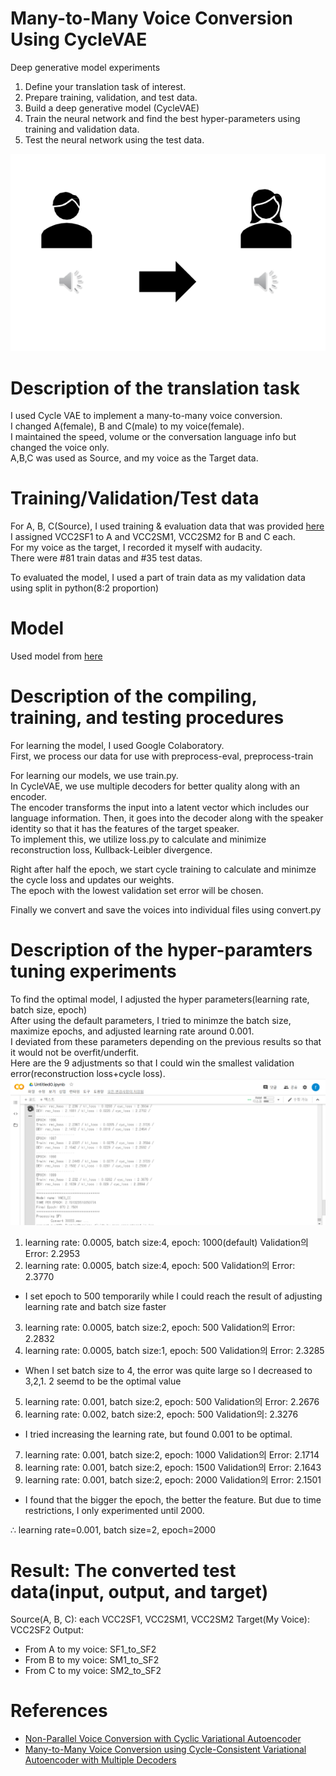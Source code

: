 # Many-to-Many Voice Conversion Using CycleVAE
Deep generative model experiments
1. Define your translation task of interest.
2. Prepare training, validation, and test data.
3. Build a deep generative model (CycleVAE)
4. Train the neural network and find the best hyper-parameters using training and validation data.
5. Test the neural network using the test data.

<p align="center">
 <img src="/voiceConversion.PNG">
 </p>


# Description of the translation task
I used Cycle VAE to implement a many-to-many voice conversion.   
I changed A(female), B and C(male) to my voice(female).   
I maintained the speed, volume or the conversation language info but changed the voice only.   
A,B,C was used as Source, and my voice as the Target data.   


# Training/Validation/Test data
For A, B, C(Source), I used training & evaluation data that was provided [here](https://datashare.is.ed.ac.uk/handle/10283/3061)   
I assigned VCC2SF1 to A and VCC2SM1, VCC2SM2 for B and C each.   
For my voice as the target, I recorded it myself with audacity.   
There were #81 train datas and #35 test datas.   

To evaluated the model, I used a part of train data as my validation data using split in python(8:2 proportion)

# Model
Used model from [here](https://github.com/positivewon/AI_Homework_VC)

# Description of the compiling, training, and testing procedures
For learning the model, I used Google Colaboratory.   
First, we process our data for use with preprocess-eval, preprocess-train   

For learning our models, we use train.py.   
In CycleVAE, we use multiple decoders for better quality along with an encoder.   
The encoder transforms the input into a latent vector which includes our language information. Then, it goes into the decoder along with the speaker identity so that it has the features of the target speaker.   
To implement this, we utilize loss.py to calculate and minimize reconstruction loss, Kullback-Leibler divergence.    

Right after half the epoch, we start cycle training to calculate and minimze the cycle loss and updates our weights.   
The epoch with the lowest validation set error will be chosen.

Finally we convert and save the voices into individual files using convert.py

# Description of the hyper-paramters tuning experiments
To find the optimal model, I adjusted the hyper parameters(learning rate, batch size, epoch)   
After using the default parameters, I tried to minimze the batch size, maximize epochs, and adjusted learning rate around 0.001.   
I deviated from these parameters depending on the previous results so that it would not be overfit/underfit.   
Here are the 9 adjustments so that I could win the smallest validation error(reconstruction loss+cycle loss).   
![result](/result.png)

1. learning rate: 0.0005, batch size:4, epoch: 1000(default)
Validation의 Error: 2.2953
2. learning rate: 0.0005, batch size:4, epoch: 500
Validation의 Error: 2.3770
* I set epoch to 500 temporarily while I could reach the result of adjusting learning rate and batch size faster
3. learning rate: 0.0005, batch size:2, epoch: 500
Validation의 Error: 2.2832
4. learning rate: 0.0005, batch size:1, epoch: 500
Validation의 Error: 2.3285
* When I set batch size to 4, the error was quite large so I decreased to 3,2,1. 2 seemd to be the optimal value
5. learning rate: 0.001, batch size:2, epoch: 500
Validation의 Error: 2.2676
6. learning rate: 0.002, batch size:2, epoch: 500
Validation의: 2.3276
* I tried increasing the learning rate, but found 0.001 to be optimal.
7. learning rate: 0.001, batch size:2, epoch: 1000
Validation의 Error: 2.1714
8. learning rate: 0.001, batch size:2, epoch: 1500
Validation의 Error: 2.1643
9. learning rate: 0.001, batch size:2, epoch: 2000
Validation의 Error: 2.1501
* I found that the bigger the epoch, the better the feature. But due to time restrictions, I only experimented until 2000.
 
∴ learning rate=0.001, batch size=2, epoch=2000

# Result: The converted test data(input, output, and target)
Source(A, B, C): each VCC2SF1, VCC2SM1, VCC2SM2
Target(My Voice): VCC2SF2
Output:
*	From A to my voice: SF1_to_SF2
*	From B to my voice: SM1_to_SF2
*	From C to my voice: SM2_to_SF2

# References
* [Non-Parallel Voice Conversion with Cyclic Variational Autoencoder](https://www.isca-speech.org/archive/Interspeech_2019/pdfs/2307.pdf)
* [Many-to-Many Voice Conversion using Cycle-Consistent Variational Autoencoder with Multiple Decoders](https://arxiv.org/abs/1909.06805)
